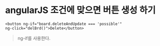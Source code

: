 # angularJS 조건에 맞으면 버튼 생성 하기

	<button ng-if="board.deleteAndUpdate === 'possible'" 
	ng-click="delBrd()">Delete</button>
	
> ng-if를 사용한다.